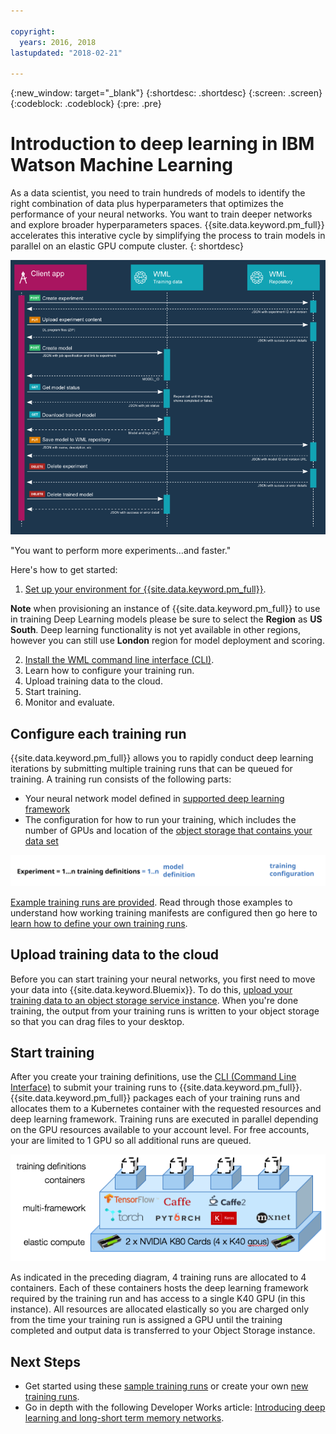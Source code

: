 ```yaml
---

copyright:
  years: 2016, 2018
lastupdated: "2018-02-21"

---
```

{:new_window: target="_blank"}
{:shortdesc: .shortdesc}
{:screen: .screen}
{:codeblock: .codeblock}
{:pre: .pre}

# Introduction to deep learning in IBM Watson Machine Learning

As a data scientist, you need to train hundreds of models to identify the right combination of data plus hyperparameters that optimizes the performance of your neural networks. You want to train deeper networks and explore broader hyperparameters spaces. {{site.data.keyword.pm_full}} accelerates this interative cycle by simplifying the process to train models in parallel on an elastic GPU compute cluster.
{: shortdesc}

![deep learning process flow](images/ml_dlaas_api_calls.png)

"You want to perform more experiments…and faster."

Here's how to get started:

1. [Set up your environment for {{site.data.keyword.pm_full}}](ml_getting_access.html).

  **Note** when provisioning an instance of {{site.data.keyword.pm_full}} to use in training Deep Learning models please be sure to select the **Region** as **US South**. Deep learning functionality is not yet available in other regions, however you can still use **London** region for model deployment and scoring.

2. [Install the WML command line interface (CLI)](ml_dlaas_environment.html).
3. Learn how to configure your training run.
4. Upload training data to the cloud.
5. Start training.
6. Monitor and evaluate.

## Configure each training run

{{site.data.keyword.pm_full}} allows you to rapidly conduct deep learning iterations by submitting multiple training runs that can be queued for training. A training run consists of the following parts:

* Your neural network model defined in [supported deep learning framework](pm_service_supported_frameworks.html)
* The configuration for how to run your training, which includes the number of GPUs and location of the [object storage that contains your data set](ml_dlaas_object_store.html)

<p align="center"><img src="images/experiment_to_training_runs_text.svg?lang=en" alt="relation of experiments to training runs"></p>

[Example training runs are provided](ml_dlaas_working_with_sample_models.html). Read through those examples to understand how working training manifests are configured then go here to [learn how to define your own training runs](ml_dlaas_working_with_new_models.html).

## Upload training data to the cloud

Before you can start training your neural networks, you first need to move your data into {{site.data.keyword.Bluemix}}. To do this, [upload your training data to an object storage service instance](ml_dlaas_object_store.html).  When you're done training, the output from your training runs is written to your object storage so that you can drag files to your desktop.

## Start training

After you create your training definitions, use the [CLI (Command Line Interface)](ml_dlaas_environment.html) to submit your training runs to {{site.data.keyword.pm_full}}. {{site.data.keyword.pm_full}} packages each of your training runs and allocates them to a Kubernetes container with the requested resources and deep learning framework.  Training runs are executed in parallel depending on the GPU resources available to your account level.  For free accounts, your are limited to 1 GPU so all additional runs are queued.

<p align="center"><img src="images/ml_dlaas_markitecture.png" alt="deep learning process flow"></p>

As indicated in the preceding diagram, 4 training runs are allocated to 4 containers.  Each of these containers hosts the deep learning framework required by the training run and has access to a single K40 GPU (in this instance).  All resources are allocated elastically so you are charged only from the time your training run is assigned a GPU until the training completed and output data is transferred to your Object Storage instance.

## Next Steps

* Get started using these [sample training runs](ml_dlaas_working_with_sample_models.html) or create your own [new training runs](ml_dlaas_working_with_new_models.html).
* Go in depth with the following Developer Works article: [Introducing deep learning and long-short term memory networks](https://www.ibm.com/developerworks/analytics/library/iot-deep-learning-anomaly-detection-1/index.html).
